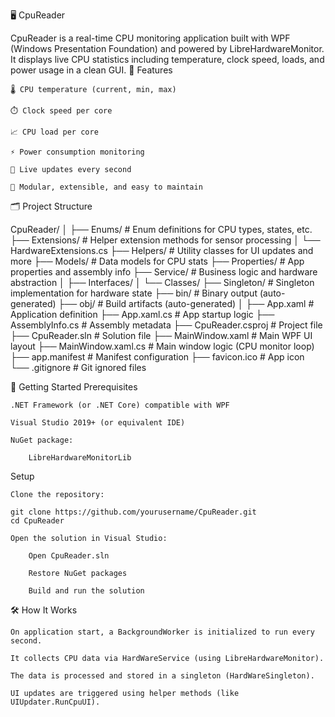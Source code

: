 🖥️ CpuReader

CpuReader is a real-time CPU monitoring application built with WPF (Windows Presentation Foundation) and powered by LibreHardwareMonitor. It displays live CPU statistics including temperature, clock speed, loads, and power usage in a clean GUI.
🧰 Features

    🌡️ CPU temperature (current, min, max)

    ⏱️ Clock speed per core

    📈 CPU load per core

    ⚡ Power consumption monitoring

    🔁 Live updates every second

    🧩 Modular, extensible, and easy to maintain

🗂️ Project Structure

CpuReader/
│
├── Enums/                    # Enum definitions for CPU types, states, etc.
├── Extensions/               # Helper extension methods for sensor processing
│   └── HardwareExtensions.cs
├── Helpers/                  # Utility classes for UI updates and more
├── Models/                   # Data models for CPU stats
├── Properties/               # App properties and assembly info
├── Service/                  # Business logic and hardware abstraction
│   ├── Interfaces/
│   └── Classes/
├── Singleton/                # Singleton implementation for hardware state
├── bin/                      # Binary output (auto-generated)
├── obj/                      # Build artifacts (auto-generated)
│
├── App.xaml                 # Application definition
├── App.xaml.cs              # App startup logic
├── AssemblyInfo.cs          # Assembly metadata
├── CpuReader.csproj         # Project file
├── CpuReader.sln            # Solution file
├── MainWindow.xaml          # Main WPF UI layout
├── MainWindow.xaml.cs       # Main window logic (CPU monitor loop)
├── app.manifest             # Manifest configuration
├── favicon.ico              # App icon
└── .gitignore               # Git ignored files

🚀 Getting Started
Prerequisites

    .NET Framework (or .NET Core) compatible with WPF

    Visual Studio 2019+ (or equivalent IDE)

    NuGet package:

        LibreHardwareMonitorLib

Setup

    Clone the repository:

    git clone https://github.com/yourusername/CpuReader.git
    cd CpuReader

    Open the solution in Visual Studio:

        Open CpuReader.sln

        Restore NuGet packages

        Build and run the solution

🛠 How It Works

    On application start, a BackgroundWorker is initialized to run every second.

    It collects CPU data via HardWareService (using LibreHardwareMonitor).

    The data is processed and stored in a singleton (HardWareSingleton).

    UI updates are triggered using helper methods (like UIUpdater.RunCpuUI).


